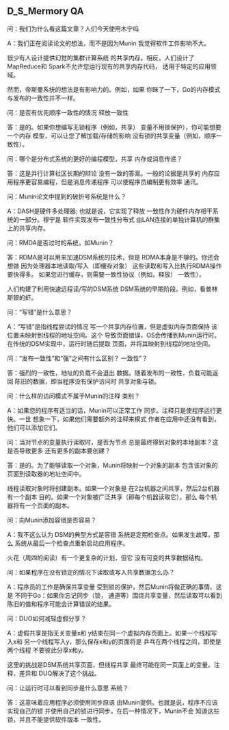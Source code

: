 ## D_S_Mermory QA

问：我们为什么看这篇文章？人们今天使用木宁吗

A：我们正在阅读论文的想法，而不是因为Munin
我觉得软件工件影响不大。

很少有人设计提供幻觉的集群计算系统
的共享内存。相反，人们设计了MapReduce和
Spark不允许您运行现有的共享内存代码，
适用于特定的应用领域。

然而，帝斯曼系统的想法是有影响力的。例如，如果
你眯了一下，Go的内存模式与发布的一致性并不一样。

问：是否有优先顺序一致性的情况
释放一致性

答：是的。如果你想编写无锁程序（例如，共享）
变量不用锁保护），你可能想要一个内存
模型，可以让您了解加载/存储的影响
没有锁的共享变量（例如，顺序一致性）。

问：哪个是分布式系统的更好的编程模型，共享
内存或消息传递？

答：这是并行计算社区长期的辩论
没有一致的答案。一般的论据是共享的
内存应用程序更容易编程，但是消息传递程序
可以使程序员编制更有效率
通讯。

问：Munin论文中提到的破折号系统是什么？

A：DASH是硬件多处理器; 也就是说，它实现了释放
一致性作为硬件内存相干系统的一部分。穆宁是
软件实现发布一致性分布式
由LAN连接的单独计算机的群集上的共享内存。

问：RMDA是否过时的系统，如Munin？

答：RDMA是可以用来加速DSM系统的技术，但是
RDMA本身是不够的。你还会想做
因为处理器本地读取/写入（即缓存对象）
这些读取和写入比执行RDMA操作要快得多。
如果您进行缓存，则需要一致性协议（例如，释放）
一致性）。

人们构建了利用快速远程读/写的DSM系统
DSM系统的早期阶段。例如，看普林斯顿的虾。

问：“写错”是什么意思？

A：“写错”是指线程尝试的情况
写一个共享内存位置，但是虚拟内存页面保持
该位置未映射到线程的地址空间。这个
导致页面错误，OS会传播到Munin运行时。
在传统的DSM实现中，运行时随后提取
页面，并将其映射到线程的地址空间。

问：“发布一致性”和“强”之间有什么区别？
一致性”？

答：强烈的一致性，地址的负载不会退出
数据。随着发布的一致性，负载可能返回
陈旧的数据，即当程序没有保护访问时
共享对象与锁。

问：什么样的访问模式不属于Munin的注释
类别？

A：如果您的程序有适当的话，Munin可以正常工作
同步。注释只是使程序运行更快。一世
想象一下，如果他们需要额外的注释来模式
作者在应用中还没有看到，他们可以添加它们。

问：当对节点的变量执行读取时，是否为节点
总是最终得到对象的本地副本？这是否导致更多
还有更多的副本要创建？

答：是的。为了能够读取一个对象，Munin将映射一个对象的副本
包含该对象的页面到读取器的地址空间中。

线程读取对象时将创建副本。如果一个对象是
在2台机器之间共享，然后2台机器有一个副本
目的。如果一个对象被广泛共享（即每个机器读取它），那么
每个机器将有一个页面的副本。

问：向Munin添加容错是否容易？

A：我不这么认为 DSM的典型方式是容错
系统是定期检查点。如果发生故障，那么
系统从最后一个检查点重新启动应用程序。

火花（周四的阅读）有一个更复杂的计划，但它
没有可变的共享数据结构。

问：如果程序在没有锁定的情况下读取或写入共享数据怎么办？

A：程序员的工作是确保共享变量
受到锁的保护，然后Munin将做正确的事情。这是
不同于Go：如果你忘记同步（锁，
通道等）围绕共享变量，然后读取可以看到
陈旧的值和程序可能会计算错误的结果。

问：DUO如何减轻虚假分享？

A：虚假共享是指无关变量x和
y结束在同一个虚拟内存页面上。如果一个线程写入x和
另一个线程写入y，那么保存x和y的页面将是
乒乓在两个线程之间，即使是两个线程
不要彼此分享x和y。

这里的挑战是DSM系统共享页面，但线程共享
最终可能在同一页面上的变量。注释，差异和
DUQ解决了这个挑战。

问：让运行时可以看到同步是什么意思
系统？

答：这意味着应用程序必须使用同步原语
由Munin提供。也就是说，程序不应该实现自己的锁
并使用自己的锁进行同步。在后一种情况下，Munin不会
知道这些锁，并且不能提供软件版本
一致性。